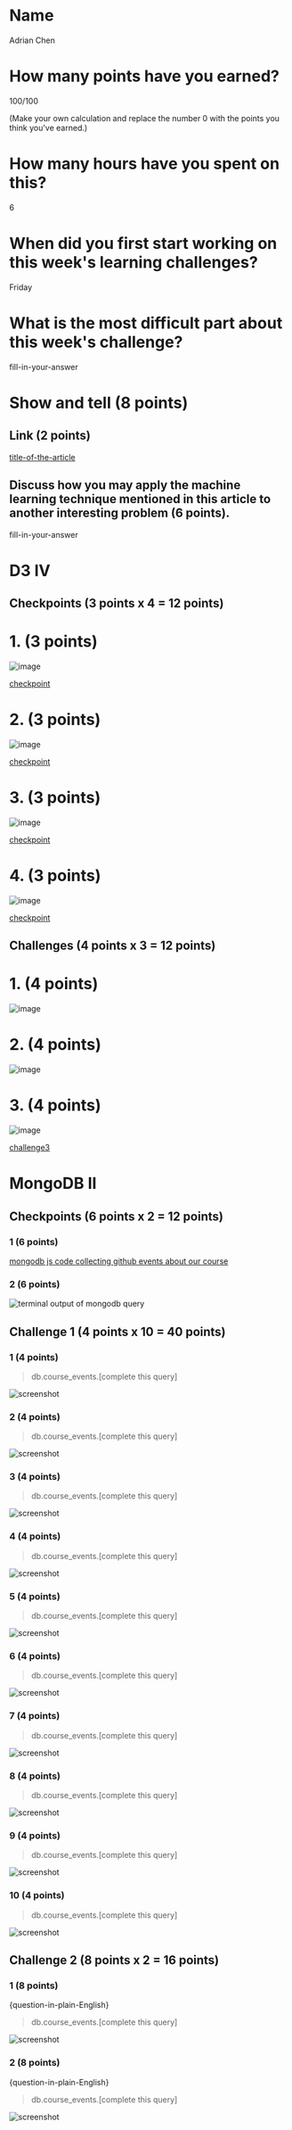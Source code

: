 # Name

Adrian Chen

# How many points have you earned?

100/100

(Make your own calculation and replace the number 0 with the points you think you've earned.)

# How many hours have you spent on this?

6

# When did you first start working on this week's learning challenges?

Friday

# What is the most difficult part about this week's challenge?

fill-in-your-answer

# Show and tell (8 points)

## Link (2 points)

[title-of-the-article](http://link-to-an-article-about-machine-learning-use-for-big-data)

## Discuss how you may apply the machine learning technique mentioned in this article to another interesting problem (6 points).

fill-in-your-answer

# D3 IV

## Checkpoints (3 points x 4 = 12 points)

# 1. (3 points)

![image](image.png?raw=true)

[checkpoint](checkpoint.html)

# 2. (3 points)

![image](image.png?raw=true)

[checkpoint](checkpoint.html)

# 3. (3 points)

![image](image.png?raw=true)

[checkpoint](checkpoint.html)

# 4. (3 points)

![image](image.png?raw=true)

[checkpoint](checkpoint.html)

## Challenges (4 points x 3 = 12 points)

# 1. (4 points)

![image](image.png?raw=true)

# 2. (4 points)

![image](image.png?raw=true)

# 3. (4 points)

![image](image.png?raw=true)

[challenge3](challenge3.html)



# MongoDB II

## Checkpoints (6 points x 2 = 12 points)

### 1 (6 points)

[mongodb js code collecting github events about our course](mongodb-github.js)

### 2 (6 points)

![terminal output of mongodb query](screenshot.png?raw=true)

## Challenge 1 (4 points x 10 = 40 points)

### 1 (4 points)

> db.course_events.[complete this query]

![screenshot](screenshot.png?raw=true)

### 2 (4 points)

> db.course_events.[complete this query]

![screenshot](screenshot.png?raw=true)

### 3 (4 points)

> db.course_events.[complete this query]

![screenshot](screenshot.png?raw=true)

### 4 (4 points)

> db.course_events.[complete this query]

![screenshot](screenshot.png?raw=true)

### 5 (4 points)

> db.course_events.[complete this query]

![screenshot](screenshot.png?raw=true)

### 6 (4 points)

> db.course_events.[complete this query]

![screenshot](screenshot.png?raw=true)

### 7 (4 points)

> db.course_events.[complete this query]

![screenshot](screenshot.png?raw=true)

### 8 (4 points)

> db.course_events.[complete this query]

![screenshot](screenshot.png?raw=true)

### 9 (4 points)

> db.course_events.[complete this query]

![screenshot](screenshot.png?raw=true)

### 10 (4 points)

> db.course_events.[complete this query]

![screenshot](screenshot.png?raw=true)


## Challenge 2 (8 points x 2 = 16 points) 

### 1 (8 points)

{question-in-plain-English}

> db.course_events.[complete this query]

![screenshot](screenshot.png?raw=true)

### 2 (8 points)

{question-in-plain-English}

> db.course_events.[complete this query]

![screenshot](screenshot.png?raw=true)
